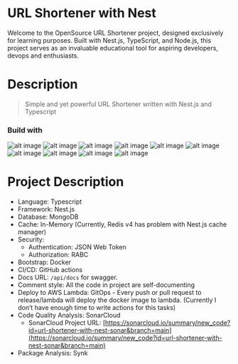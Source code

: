 # URL Shortener with Nest

Welcome to the OpenSource URL Shortener project, designed exclusively for learning purposes. Built with Nest.js, TypeScript, and Node.js, this project serves as an invaluable educational tool for aspiring developers, devops and enthusiasts.

# Description

> Simple and yet powerful URL Shortener written with Nest.js and Typescript

### Build with ###

![alt image](https://img.shields.io/badge/Node.js-43853D?style=for-the-badge&logo=node.js&logoColor=white) ![alt image](https://img.shields.io/badge/TypeScript-007ACC?style=for-the-badge&logo=typescript&logoColor=white) ![alt image](https://img.shields.io/badge/Jest-323330?style=for-the-badge&logo=Jest&logoColor=white) ![alt image](https://img.shields.io/badge/GitHub_Actions-2088FF?style=for-the-badge&logo=github-actions&logoColor=white) ![alt image](https://img.shields.io/badge/Sonar%20cloud-F3702A?style=for-the-badge&logo=sonarcloud&logoColor=white) ![alt image](https://img.shields.io/badge/Snyk-4C4A73?style=for-the-badge&logo=snyk&logoColor=white) ![alt image](https://img.shields.io/badge/json%20web%20tokens-323330?style=for-the-badge&logo=json-web-tokens&logoColor=pink) ![alt image](https://img.shields.io/badge/nestjs-%23E0234E.svg?style=for-the-badge&logo=nestjs&logoColor=white) ![alt image](https://img.shields.io/badge/pnpm-%234a4a4a.svg?style=for-the-badge&logo=pnpm&logoColor=f69220) ![alt image](https://img.shields.io/badge/Amazon%20DynamoDB-4053D6?style=for-the-badge&logo=Amazon%20DynamoDB&logoColor=white) 

# Project Description

- Language: Typescript
- Framework: Nest.js
- Database: MongoDB
- Cache: In-Memory (Currently, Redis v4 has problem with Nest.js cache manager)
- Security:
  - Authentication: JSON Web Token
  - Authorization: RABC
- Bootstrap: Docker
- CI/CD: GitHub actions
- Docs URL: `/api/docs` for swagger.
- Comment style: All the code in project are self-documenting
- Deploy to AWS Lambda: GitOps - Every push or pull request to release/lambda will deploy the docker image to lambda. (Currently I don’t have enough time to write actions for this tasks)
- Code Quality Analysis: SonarCloud
  - SonarCloud Project URL: [https://sonarcloud.io/summary/new_code?id=url-shortener-with-nest-sonar&branch=main](https://sonarcloud.io/summary/new_code?id=url-shortener-with-nest-sonar&branch=main)
- Package Analysis: Synk
